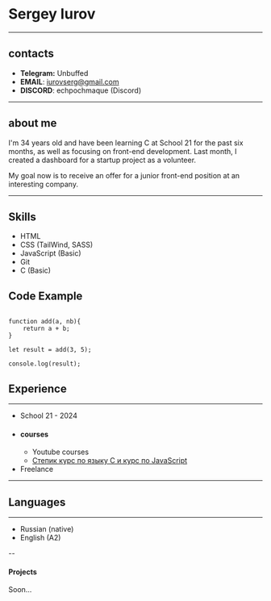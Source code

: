 # Sergey Iurov
---
## contacts ##

* __Telegram:__ Unbuffed
* __EMAIL__: iurovserg@gmail.com
* __DISCORD__: echpochmaque (Discord)
  
---

## about me ##

I'm 34 years old and have been learning C at School 21 for the past six months, as well as focusing on front-end development. Last month, I created a dashboard for a startup project as a volunteer.

My goal now is to receive an offer for a junior front-end position at an interesting company.

---

## Skills ##

* HTML
* CSS (TailWind, SASS)
* JavaScript (Basic)
* Git
* C (Basic)
  
## Code Example ##

``` code

function add(a, nb){
    return a + b; 
}

let result = add(3, 5);

console.log(result);
```
## Experience ##
---
* School 21 - 2024
* #### courses ####
    * Youtube courses
    * [Степик курс по языку C и курс по JavaScript](https://stepik.org)
* Freelance 
---

## Languages ##
---

* Russian (native)
* English (A2)

--    

#### Projects ####

Soon...
    
